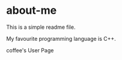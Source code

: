 # about-me

This is a simple readme file. 


My favourite programming language is C++. 

coffee's User Page

